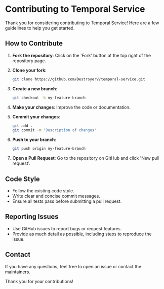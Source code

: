 # Contributing to Temporal Service

Thank you for considering contributing to Temporal Service! Here are a few guidelines to help you get started.

## How to Contribute

1. **Fork the repository**: Click on the 'Fork' button at the top right of the repository page.

2. **Clone your fork**:

   ```sh
   git clone https://github.com/DestroyerV/temporal-service.git
   ```

3. **Create a new branch**:

   ```sh
   git checkout -b my-feature-branch
   ```

4. **Make your changes**: Improve the code or documentation.

5. **Commit your changes**:

   ```sh
   git add .
   git commit -m "Description of changes"
   ```

6. **Push to your branch**:

   ```sh
   git push origin my-feature-branch
   ```

7. **Open a Pull Request**: Go to the repository on GitHub and click 'New pull request'.

## Code Style

- Follow the existing code style.
- Write clear and concise commit messages.
- Ensure all tests pass before submitting a pull request.

## Reporting Issues

- Use GitHub issues to report bugs or request features.
- Provide as much detail as possible, including steps to reproduce the issue.

## Contact

If you have any questions, feel free to open an issue or contact the maintainers.

Thank you for your contributions!
